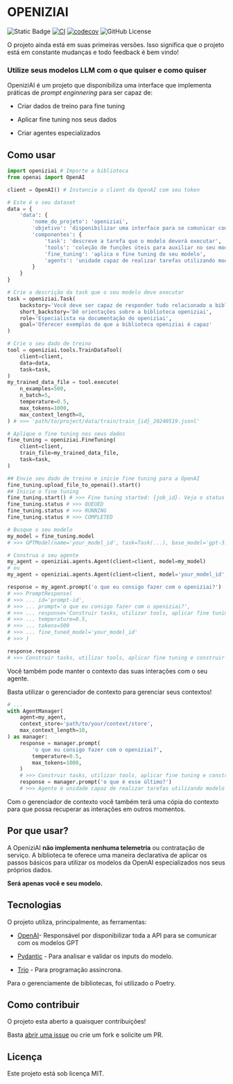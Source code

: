 # OPENIZIAI

![Static Badge](https://img.shields.io/badge/python-3.11%7C3.12-blue)
[![CI](https://github.com/RWallan/openiziai/actions/workflows/ci.yaml/badge.svg?branch=main)](https://github.com/RWallan/openiziai/actions/workflows/ci.yaml)
[![codecov](https://codecov.io/github/RWallan/openiziai/branch/main/graph/badge.svg?token=FYZ1IOHC9Y)](https://codecov.io/github/RWallan/openiziai)
![GitHub License](https://img.shields.io/github/license/RWallan/openiziai)

O projeto ainda está em suas primeiras versões. Isso significa que o projeto está em constante mudanças e todo feedback é bem vindo!

### Utilize seus modelos LLM com o que quiser e como quiser

OpeniziAI é um projeto que disponibiliza uma interface que implementa práticas de _prompt enginnering_ para ser capaz de:

- Criar dados de treino para fine tuning

- Aplicar fine tuning nos seus dados

- Criar agentes especializados

## Como usar

```python
import openiziai # Importe a biblioteca
from openai import OpenAI

client = OpenAI() # Instancie o client da OpenAI com seu token

# Este é o seu dataset
data = {
    'data': {
        'nome_do_projeto': 'openiziai',
        'objetivo': 'disponibilizar uma interface para se comunicar com a api da OpenAI',
        'componentes': {
            'task': 'descreve a tarefa que o modelo deverá executar',
            'tools': 'coleção de funções úteis para auxiliar no seu modelo',
            'fine_tuning': 'aplica o fine tuning do seu modelo',
            'agents': 'unidade capaz de realizar tarefas utilizando modelo do GPT'
        }
    }
}

# Crie a descrição da task que o seu modelo deve executar
task = openiziai.Task(
    backstory='Você deve ser capaz de responder tudo relacionado a biblioteca python `openiziai`',
    short_backstory='Dê orientações sobre a biblioteca openiziai',
    role='Especialista na documentação do openiziai',
    goal='Oferecer exemplos do que a biblioteca openiziai é capaz'
)

# Crie o seu dado de treino
tool = openiziai.tools.TrainDataTool(
    client=client,
    data=data,
    task=task,
)
my_trained_data_file = tool.execute(
    n_examples=500,
    n_batch=5,
    temperature=0.5,
    max_tokens=1000,
    max_context_length=8,
) # >>> 'path/to/project/data/train/train_{id}_20240519.jsonl'

# Aplique o fine tuning nos seus dados
fine_tuning = openiziai.FineTuning(
    client=client,
    train_file=my_trained_data_file,
    task=task,
)

## Envie seu dado de treino e inicie fine tuning para a OpenAI
fine_tuning.upload_file_to_openai().start()
## Inicie o fine tuning
fine_tuning.start() # >>> Fine tuning started: {job_id}. Veja o status com `.status`
fine_tuning.status # >>> QUEUED
fine_tuning.status # >>> RUNNING
fine_tuning.status # >>> COMPLETED

# Busque o seu modelo
my_model = fine_tuning.model
# >>> GPTModel(name='your_model_id', task=Task(...), base_model='gpt-3.5-turbo', created_at=datetime(...))

# Construa o seu agente
my_agent = openiziai.agents.Agent(client=client, model=my_model)
# ou
my_agent = openiziai.agents.Agent(client=client, model='your_model_id', task=task)

response = my_agent.prompt('o que eu consigo fazer com o openiziai?')
# >>> PromptResponse(
# >>> ... id='prompt-id',
# >>> ... prompt='o que eu consigo fazer com o openiziai?',
# >>> ... response='Construir tasks, utilizar tools, aplicar fine tuning e construir agentes especializados',
# >>> ... temperature=0.5,
# >>> ... tokens=500
# >>> ... fine_tuned_model='your_model_id'
# >>> )

response.response
# >>> Construir tasks, utilizar tools, aplicar fine tuning e construir agentes especializados
```

Você também pode manter o contexto das suas interações com o seu agente.

Basta utilizar o gerenciador de contexto para gerenciar seus contextos!

```python
# ...
with AgentManager(
    agent=my_agent,
    context_store='path/to/your/context/store',
    max_context_length=10,
) as manager:
    response = manager.prompt(
        'o que eu consigo fazer com o openiziai?',
        temperature=0.5,
        max_tokens=1000,
    )
    # >>> Construir tasks, utilizar tools, aplicar fine tuning e construir agentes especializados
    response = manager.prompt('o que é esse último?')
    # >>> Agente é unidade capaz de realizar tarefas utilizando modelo do GPT
```

Com o gerenciador de contexto você também terá uma cópia do contexto para que possa recuperar as interações em outros momentos.

## Por que usar?

A OpeniziAI **não implementa nenhuma telemetria** ou contratação de serviço. A biblioteca te oferece uma maneira declarativa de aplicar os passos básicos para utilizar os modelos da OpenAI especializados nos seus próprios dados.

**Será apenas você e seu modelo.**

## Tecnologias

O projeto utiliza, principalmente, as ferramentas:

- [OpenAI](https://platform.openai.com/docs/introduction)- Responsável por disponibilizar toda a API para se comunicar com os modelos GPT

- [Pydantic](https://docs.pydantic.dev/latest/) - Para analisar e validar os inputs do modelo.

- [Trio](https://trio.readthedocs.io/en/stable/) - Para programação assincrona.

Para o gerenciamente de bibliotecas, foi utilizado o Poetry.

## Como contribuir

O projeto esta aberto a quaisquer contribuições!

Basta [abrir uma issue](https://github.com/RWallan/openiziai/issues) ou crie um fork e solicite um PR.

## Licença

Este projeto está sob licença MIT.
